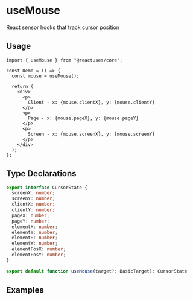 # useMouse

React sensor hooks that track cursor position

## Usage

```tsx
import { useMouse } from "@reactuses/core";

const Demo = () => {
  const mouse = useMouse();

  return (
    <div>
      <p>
        Client - x: {mouse.clientX}, y: {mouse.clientY}
      </p>
      <p>
        Page - x: {mouse.pageX}, y: {mouse.pageY}
      </p>
      <p>
        Screen - x: {mouse.screenX}, y: {mouse.screenY}
      </p>
    </div>
  );
};
```

## Type Declarations

```ts
export interface CursorState {
  screenX: number;
  screenY: number;
  clientX: number;
  clientY: number;
  pageX: number;
  pageY: number;
  elementX: number;
  elementY: number;
  elementH: number;
  elementW: number;
  elementPosX: number;
  elementPosY: number;
}

export default function useMouse(target?: BasicTarget): CursorState
```

## Examples
